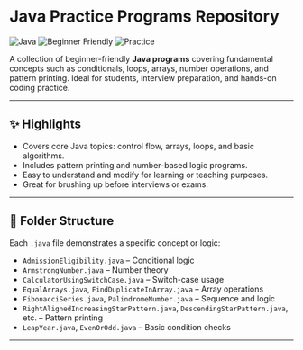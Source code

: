 # Java Practice Programs Repository

![Java](https://img.shields.io/badge/Java-8%2B-blue.svg?style=for-the-badge&a)
![Beginner Friendly](https://img.shields.io/badge/Level-Beginner-greendge?style=for-the-badge&a)
![Practice](https://img.shields.io/badge/Practice-Programs-orange.svg?style=for-the-badge)

A collection of beginner-friendly **Java programs** covering fundamental concepts such as conditionals, loops, arrays, number operations, and pattern printing. Ideal for students, interview preparation, and hands-on coding practice.

---

## ✨ Highlights

- Covers core Java topics: control flow, arrays, loops, and basic algorithms.
- Includes pattern printing and number-based logic programs.
- Easy to understand and modify for learning or teaching purposes.
- Great for brushing up before interviews or exams.

---

## 📁 Folder Structure
Each `.java` file demonstrates a specific concept or logic:

- `AdmissionEligibility.java` – Conditional logic
- `ArmstrongNumber.java` – Number theory
- `CalculatorUsingSwitchCase.java` – Switch-case usage
- `EqualArrays.java`, `FindDuplicateInArray.java` – Array operations
- `FibonacciSeries.java`, `PalindromeNumber.java` – Sequence and logic
- `RightAlignedIncreasingStarPattern.java`, `DescendingStarPattern.java`, etc. – Pattern printing
- `LeapYear.java`, `EvenOrOdd.java` – Basic condition checks
---
